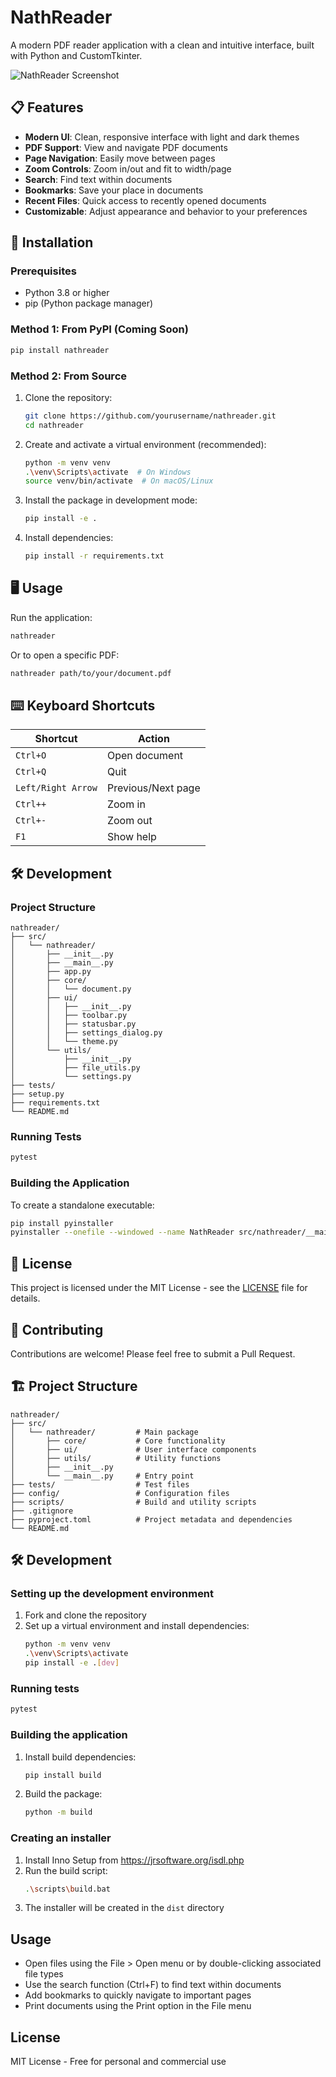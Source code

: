 # NathReader

A modern PDF reader application with a clean and intuitive interface, built with Python and CustomTkinter.

![NathReader Screenshot](screenshot.png)

## 📋 Features

- **Modern UI**: Clean, responsive interface with light and dark themes
- **PDF Support**: View and navigate PDF documents
- **Page Navigation**: Easily move between pages
- **Zoom Controls**: Zoom in/out and fit to width/page
- **Search**: Find text within documents
- **Bookmarks**: Save your place in documents
- **Recent Files**: Quick access to recently opened documents
- **Customizable**: Adjust appearance and behavior to your preferences

## 🚀 Installation

### Prerequisites
- Python 3.8 or higher
- pip (Python package manager)

### Method 1: From PyPI (Coming Soon)
```bash
pip install nathreader
```

### Method 2: From Source

1. Clone the repository:
   ```bash
   git clone https://github.com/yourusername/nathreader.git
   cd nathreader
   ```

2. Create and activate a virtual environment (recommended):
   ```bash
   python -m venv venv
   .\venv\Scripts\activate  # On Windows
   source venv/bin/activate  # On macOS/Linux
   ```

3. Install the package in development mode:
   ```bash
   pip install -e .
   ```

4. Install dependencies:
   ```bash
   pip install -r requirements.txt
   ```

## 🖥️ Usage

Run the application:
```bash
nathreader
```

Or to open a specific PDF:
```bash
nathreader path/to/your/document.pdf
```

## ⌨️ Keyboard Shortcuts

| Shortcut | Action |
|----------|--------|
| `Ctrl+O` | Open document |
| `Ctrl+Q` | Quit |
| `Left/Right Arrow` | Previous/Next page |
| `Ctrl++` | Zoom in |
| `Ctrl+-` | Zoom out |
| `F1` | Show help |

## 🛠️ Development

### Project Structure

```
nathreader/
├── src/
│   └── nathreader/
│       ├── __init__.py
│       ├── __main__.py
│       ├── app.py
│       ├── core/
│       │   └── document.py
│       ├── ui/
│       │   ├── __init__.py
│       │   ├── toolbar.py
│       │   ├── statusbar.py
│       │   ├── settings_dialog.py
│       │   └── theme.py
│       └── utils/
│           ├── __init__.py
│           ├── file_utils.py
│           └── settings.py
├── tests/
├── setup.py
├── requirements.txt
└── README.md
```

### Running Tests

```bash
pytest
```

### Building the Application

To create a standalone executable:

```bash
pip install pyinstaller
pyinstaller --onefile --windowed --name NathReader src/nathreader/__main__.py
```

## 📄 License

This project is licensed under the MIT License - see the [LICENSE](LICENSE) file for details.

## 🤝 Contributing

Contributions are welcome! Please feel free to submit a Pull Request.

## 🏗️ Project Structure

```
nathreader/
├── src/
│   └── nathreader/         # Main package
│       ├── core/           # Core functionality
│       ├── ui/             # User interface components
│       ├── utils/          # Utility functions
│       ├── __init__.py
│       └── __main__.py     # Entry point
├── tests/                  # Test files
├── config/                 # Configuration files
├── scripts/                # Build and utility scripts
├── .gitignore
├── pyproject.toml          # Project metadata and dependencies
└── README.md
```

## 🛠️ Development

### Setting up the development environment
1. Fork and clone the repository
2. Set up a virtual environment and install dependencies:
   ```bash
   python -m venv venv
   .\venv\Scripts\activate
   pip install -e .[dev]
   ```

### Running tests
```bash
pytest
```

### Building the application
1. Install build dependencies:
   ```bash
   pip install build
   ```

2. Build the package:
   ```bash
   python -m build
   ```

### Creating an installer
1. Install Inno Setup from https://jrsoftware.org/isdl.php
2. Run the build script:
   ```bash
   .\scripts\build.bat
   ```
3. The installer will be created in the `dist` directory

## Usage

- Open files using the File > Open menu or by double-clicking associated file types
- Use the search function (Ctrl+F) to find text within documents
- Add bookmarks to quickly navigate to important pages
- Print documents using the Print option in the File menu

## License

MIT License - Free for personal and commercial use
